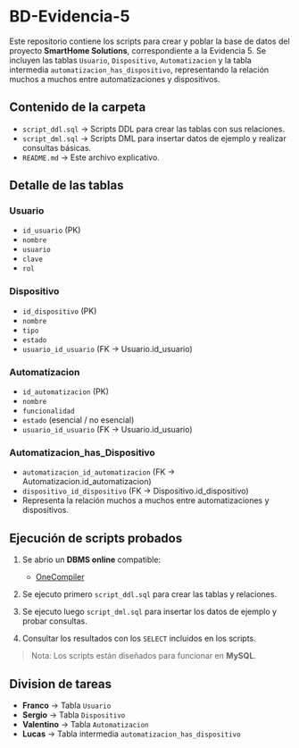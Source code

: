 # BD-Evidencia-5

Este repositorio contiene los scripts para crear y poblar la base de datos del proyecto **SmartHome Solutions**, correspondiente a la Evidencia 5. Se incluyen las tablas `Usuario`, `Dispositivo`, `Automatizacion` y la tabla intermedia `automatizacion_has_dispositivo`, representando la relación muchos a muchos entre automatizaciones y dispositivos.

## Contenido de la carpeta

- `script_ddl.sql` → Scripts DDL para crear las tablas con sus relaciones.  
- `script_dml.sql` → Scripts DML para insertar datos de ejemplo y realizar consultas básicas.  
- `README.md` → Este archivo explicativo.

## Detalle de las tablas

### Usuario
- `id_usuario` (PK)  
- `nombre`  
- `usuario`  
- `clave`  
- `rol`  

### Dispositivo
- `id_dispositivo` (PK)  
- `nombre`  
- `tipo`  
- `estado`  
- `usuario_id_usuario` (FK → Usuario.id_usuario)  

### Automatizacion
- `id_automatizacion` (PK)  
- `nombre`  
- `funcionalidad`  
- `estado` (esencial / no esencial)  
- `usuario_id_usuario` (FK → Usuario.id_usuario)  

### Automatizacion_has_Dispositivo
- `automatizacion_id_automatizacion` (FK → Automatizacion.id_automatizacion)  
- `dispositivo_id_dispositivo` (FK → Dispositivo.id_dispositivo)  
- Representa la relación muchos a muchos entre automatizaciones y dispositivos.

## Ejecución de scripts probados

1. Se abrio un **DBMS online** compatible:  
   - [OneCompiler](https://onecompiler.com/sql)   

2. Se ejecuto primero `script_ddl.sql` para crear las tablas y relaciones.  
3. Se ejecuto luego `script_dml.sql` para insertar los datos de ejemplo y probar consultas.  
4. Consultar los resultados con los `SELECT` incluidos en los scripts.

> Nota: Los scripts están diseñados para funcionar en **MySQL**.

## Division de tareas

- **Franco** → Tabla `Usuario`  
- **Sergio** → Tabla `Dispositivo`  
- **Valentino** → Tabla `Automatizacion`  
- **Lucas** → Tabla intermedia `automatizacion_has_dispositivo`  
